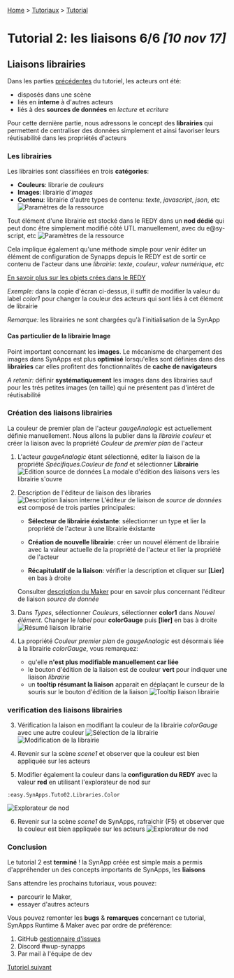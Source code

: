 [Home](../../sitemap.md) > [Tutoriaux](../index.md) > [Tutorial](index.md)

# Tutorial 2: les liaisons **6/6** *[10 nov 17]*

## Liaisons **librairies**

Dans les parties [précédentes](part5.md) du tutoriel, les acteurs ont été:
* disposés dans une scène
* liés en **interne** à d'autres acteurs
* liés à des **sources de données** en *lecture* et *ecriture*

Pour cette dernière partie, nous adressons le concept des **librairies** qui permettent de centraliser des données simplement et ainsi favoriser leurs réutisabilité dans les propriétés d'acteurs

### Les librairies

Les librairies sont classifiées en trois **catégories**:
* **Couleurs**: librarie de *couleurs*
* **Images**: librairie d'*images*
* **Contenu**: librairie d'autre types de contenu: *texte*, *javascript*, *json*, etc
![Paramètres de la ressource](assets/part6_1.png)

Tout élément d'une librairie est stocké dans le REDY dans un **nod dédié** qui peut donc être simplement modifié côté UTL manuellement, avec du e@sy-script, etc
![Paramètres de la ressource](assets/part6_2.png)

Cela implique également qu'une méthode simple pour venir éditer un élément de configuration de Synapps depuis le REDY est de sortir ce contenu de l'acteur dans une *librairie*: _texte_, _couleur_, _valeur numérique_, _etc_

[En savoir plus sur les objets crées dans le REDY](../../redy/explore.md)

*Exemple:* dans la copie d'écran ci-dessus, il suffit de modifier la valeur du label *color1* pour changer la couleur des acteurs qui sont liés à cet élément de librairie

*Remarque:* les librairies ne sont chargées qu'à l'initialisation de la SynApp

#### Cas particulier de la librairie Image

Point important concernant les **images**. Le mécanisme de chargement des images dans SynApps est plus **optimisé** lorsqu'elles sont définies dans des **librairies** car elles profitent des fonctionnalités de **cache de navigateurs**

_A retenir:_ définir **systématiquement** les images dans des librairies sauf pour les trés petites images (en taille) qui ne présentent pas d'intéret de réutisabilité

### Création des liaisons **librairies**

La couleur de premier plan de l'acteur *gaugeAnalogic* est actuellement définie manuellement. Nous allons la publier dans la *librairie couleur* et créer la liaison avec la propriété *Couleur de premier plan* de l'acteur

1. L'acteur *gaugeAnalogic* étant sélectionné, editer la liaison de la propriété *Spécifiques.Couleur de fond* et sélectionner **Librairie**
![Edition source de données](assets/part6_3.png)
La modale d'édition des liaisons vers les librairie s'ouvre

2. Description de l'éditeur de liaison des libraries
![Description liaison  interne](assets/part6_4.png)
L'éditeur de liaison de *source de données* est composé de trois parties principales:
    * **Sélecteur de librairie éxistante**: sélectionner un type et lier la propriété de l'acteur à une librairie éxistante
    
    * **Création de nouvelle librairie**: créer un nouvel élément de librairie avec la valeur actuelle de la propriété de l'acteur et lier la propriété de l'acteur

    * **Récapitulatif de la liaison**: vérifier la description et cliquer sur **[Lier]** en bas à droite

    Consulter [description du Maker](../../designer.md) pour en savoir plus concernant l'éditeur de liaison *source de donnée*

3. Dans *Types*, sélectionner *Couleurs*, sélectionner **color1** dans *Nouvel élément*. Changer le *label* pour **colorGauge** puis **[lier]** en bas à droite
![Résumé liaison librairie](assets/part6_5.png)

4. La propriété *Couleur premier plan* de *gaugeAnalogic* est désormais liée à la librairie *colorGauge*, vous remarquez:
    * qu'elle **n'est plus modifiable manuellement car liée**
    * le bouton d'édition de la liaison est de couleur **vert** pour indiquer une liaison *librairie*
    * un **tooltip résumant la liaison** apparait en déplaçant le curseur de la souris sur le bouton d'édition de la liaison
    ![Tooltip liaison librairie](assets/part6_6.png)

### verification des liaisons **librairies**

3. Vérification la laison en modifiant la couleur de la librairie *colorGauge* avec une autre couleur
![Sélection de la librairie](assets/part6_7.png)
![Modification de la librairie](assets/part6_8.png)

4. Revenir sur la scène *scene1* et observer que la couleur est bien appliquée sur les acteurs

5. Modifier également la couleur dans la **configuration du REDY** avec la valeur **red** en utilisant l'explorateur de nod sur
```
:easy.SynApps.Tuto02.Libraries.Color
```
![Explorateur de nod](assets/part6_9.png)

6. Revenir sur la scène *scene1* de SynApps, rafraichir (F5) et observer que la couleur est bien appliquée sur les acteurs
![Explorateur de nod](assets/part6_10.png)

### Conclusion

Le tutorial 2 est **terminé** ! la SynApp créée est simple mais a permis d'appréhender un des concepts importants de SynApps, les **liaisons**

Sans attendre les prochains tutoriaux, vous pouvez:
* parcourir le Maker,
* essayer d'autres acteurs

Vous pouvez remonter les **bugs** & **remarques** concernant ce tutorial, SynApps Runtime & Maker avec par ordre de préférence:
1. GitHub [gestionnaire d'issues](https://github.com/witsa/synapps/issues)
2. Discord #wup-synapps
3. Par mail à l'équipe de dev

[Tutoriel suivant](../tuto03/index.md)
